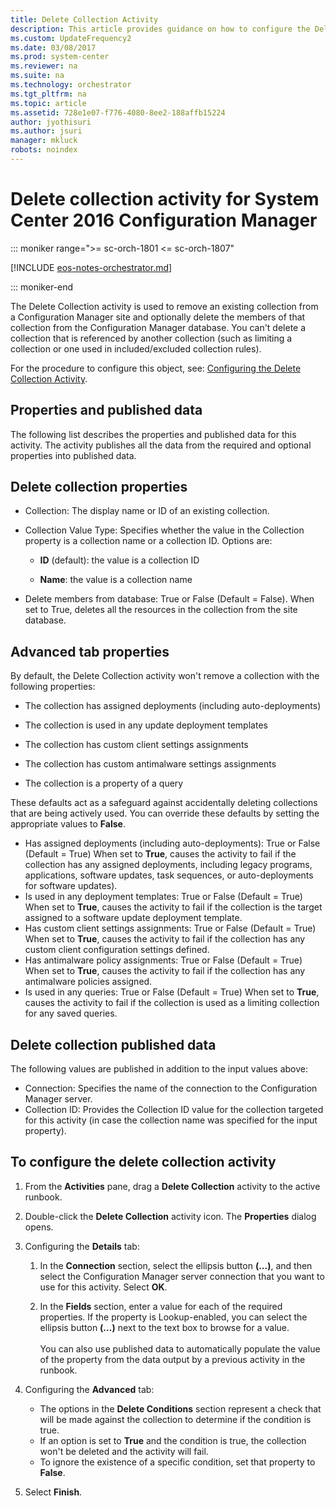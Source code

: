 ```yaml
---
title: Delete Collection Activity
description: This article provides guidance on how to configure the Delete Collection activity for System Center 2016 Configuration Manager.
ms.custom: UpdateFrequency2
ms.date: 03/08/2017
ms.prod: system-center
ms.reviewer: na
ms.suite: na
ms.technology: orchestrator
ms.tgt_pltfrm: na
ms.topic: article
ms.assetid: 728e1e07-f776-4080-8ee2-188affb15224
author: jyothisuri
ms.author: jsuri
manager: mkluck
robots: noindex
---
```


# Delete collection activity for System Center 2016 Configuration Manager

::: moniker range=">= sc-orch-1801 <= sc-orch-1807"

[!INCLUDE [eos-notes-orchestrator.md](../includes/eos-notes-orchestrator.md)]

::: moniker-end

The Delete Collection activity is used to remove an existing collection
from a Configuration Manager site and optionally delete the members of
that collection from the Configuration Manager database. You can't
delete a collection that is referenced by another collection (such as
limiting a collection or one used in included/excluded collection
rules).

For the procedure to configure this object, see: [Configuring the Delete Collection Activity](/previous-versions/system-center/packs/hh967528(v=technet.10)#BKMK_ProcDelCol).


## Properties and published data

The following list describes the properties and published data for this
activity. The activity publishes all the data from the required and
optional properties into published data.

## Delete collection properties

- Collection: The display name or ID of an existing collection.

- Collection Value Type: Specifies whether the value in the Collection property is a collection name or a collection ID. Options are:

  -   **ID** (default): the value is a collection ID

  -   **Name**: the value is a collection name


- Delete members from database: True or False (Default = False). When set to True, deletes all the resources in the collection from the site database.

## Advanced tab properties

By default, the Delete Collection activity won't remove a collection
with the following properties:

- The collection has assigned deployments (including auto-deployments)

- The collection is used in any update deployment templates

- The collection has custom client settings assignments

- The collection has custom antimalware settings assignments

- The collection is a property of a query

These defaults act as a safeguard against accidentally deleting
collections that are being actively used. You can override these
defaults by setting the appropriate values to **False**.

- Has assigned deployments (including auto-deployments): True or False (Default = True) When set to **True**, causes the activity to fail if the collection has any assigned deployments, including legacy programs, applications, software updates, task sequences, or auto-deployments for software updates).
- Is used in any deployment templates: True or False (Default = True) When set to **True**, causes the activity to fail if the collection is the target assigned to a software update deployment template.
- Has custom client settings assignments: True or False (Default = True) When set to **True**, causes the activity to fail if the collection has any custom client configuration settings defined.
- Has antimalware policy assignments: True or False (Default = True) When set to **True**, causes the activity to fail if the collection has any antimalware policies assigned.
- Is used in any queries: True or False (Default = True) When set to **True**, causes the activity to fail if the collection is used as a limiting collection for any saved queries.

## Delete collection published data

The following values are published in addition to the input values
above:


- Connection: Specifies the name of the connection to the Configuration Manager server.
- Collection ID: Provides the Collection ID value for the collection targeted for this activity (in case the collection name was specified for the input property).

## To configure the delete collection activity

1. From the **Activities** pane, drag a **Delete Collection** activity
   to the active runbook.

2. Double-click the **Delete Collection** activity icon. The
   **Properties** dialog opens.

3. Configuring the **Details** tab:

   1. In the **Connection** section, select the ellipsis button
      **(...)**, and then select the Configuration Manager server
      connection that you want to use for this activity. Select **OK**.

   2. In the **Fields** section, enter a value for each of the
      required properties. If the property is Lookup-enabled, you can
      select the ellipsis button **(…)** next to the text box to browse
      for a value.\
      \
      You can also use published data to automatically populate the
      value of the property from the data output by a previous
      activity in the runbook.

4. Configuring the **Advanced** tab:

     - The options in the **Delete Conditions** section represent a check that will be made against the collection to determine if the condition is true.
     - If an option is set to **True** and the condition is true, the
       collection won't be deleted and the activity will fail.
     - To ignore the existence of a specific condition, set that property
       to **False**.

5. Select **Finish**.
